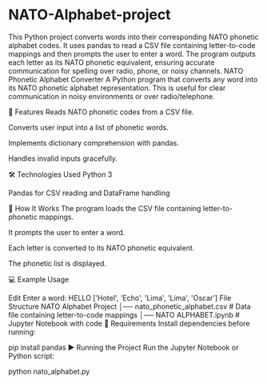 # NATO-Alphabet-project
This Python project converts words into their corresponding NATO phonetic alphabet codes. It uses pandas to read a CSV file containing letter-to-code mappings and then prompts the user to enter a word. The program outputs each letter as its NATO phonetic equivalent, ensuring accurate communication for spelling over radio, phone, or noisy channels.
NATO Phonetic Alphabet Converter
A Python program that converts any word into its NATO phonetic alphabet representation. This is useful for clear communication in noisy environments or over radio/telephone.

📜 Features
Reads NATO phonetic codes from a CSV file.

Converts user input into a list of phonetic words.

Implements dictionary comprehension with pandas.

Handles invalid inputs gracefully.

🛠 Technologies Used
Python 3

Pandas for CSV reading and DataFrame handling

🚀 How It Works
The program loads the CSV file containing letter-to-phonetic mappings.

It prompts the user to enter a word.

Each letter is converted to its NATO phonetic equivalent.

The phonetic list is displayed.

💻 Example Usage

Edit
Enter a word: HELLO
['Hotel', 'Echo', 'Lima', 'Lima', 'Oscar']
File Structure
NATO Alphabet Project
│── nato_phonetic_alphabet.csv   # Data file containing letter-to-code mappings
│── NATO ALPHABET.ipynb          # Jupyter Notebook with code
📌 Requirements
Install dependencies before running:

pip install pandas
▶️ Running the Project
Run the Jupyter Notebook or Python script:

python nato_alphabet.py






